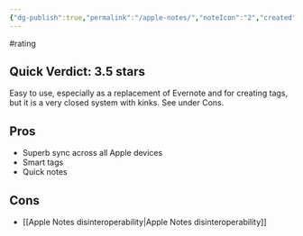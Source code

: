 ```yaml
---
{"dg-publish":true,"permalink":"/apple-notes/","noteIcon":"2","created":"","updated":""}
---
```


#rating 
## Quick Verdict: 3.5 stars

Easy to use, especially as a replacement of Evernote and for creating tags, but it is a very closed system with kinks. See under Cons.

## Pros
- Superb sync across all Apple devices
- Smart tags
- Quick notes

## Cons
- [[Apple Notes disinteroperability\|Apple Notes disinteroperability]]